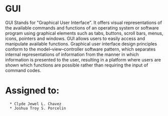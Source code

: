 # GUI 
GUI Stands for "Graphical User Interface". It offers visual representations of the available commands and functions of an operating system or software program using graphical elements such as tabs, buttons, scroll bars, menus, icons, pointers and windows. GUI allows users to easily access and manipulate available functions. Graphical user interface design principles conform to the model–view–controller software pattern, which separates internal representations of information from the manner in which information is presented to the user, resulting in a platform where users are shown which functions are possible rather than requiring the input of command codes. 


# Assigned to: 
      * Clyde Jewel L. Chavez
      * Joshua Troy S. Porcelin
